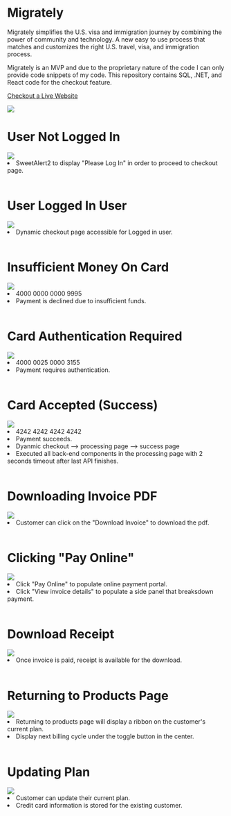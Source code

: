 # Migrately

Migrately simplifies the U.S. visa and immigration journey by combining the power of community and technology. A new easy to use process that matches and customizes the right U.S. travel, visa, and immigration process. 

Migrately is an MVP and due to the proprietary nature of the code I can only provide code snippets of my code. This repository contains SQL, .NET, and React code for the checkout feature.

<a href="https://migrately.azurewebsites.net/products">Checkout a Live Website</a>

<img src="https://wakatime.com/badge/user/77298fc6-b57e-486c-bec5-2ea798830ccd/project/1bbe3963-978f-4372-93a6-dd72fc764b9e.svg"/>


<br/>
<h1>User Not Logged In</h1>
<img src="https://github.com/EdwardLeeData/Migrately/blob/main/gif/userNotLoggedIn.gif"/>
<li>SweetAlert2 to display "Please Log In" in order to proceed to checkout page.</li>

<br/>
<h1>User Logged In User</h1>
<img src="https://github.com/EdwardLeeData/Migrately/blob/main/gif/loggedin.gif"/>
<li>Dynamic checkout page accessible for Logged in user.</li>

<br/>
<h1>Insufficient Money On Card</h1>
<img src="https://github.com/EdwardLeeData/Migrately/blob/main/gif/insufficient.gif"/>
<li>4000 0000 0000 9995</li>
<li>Payment is declined due to insufficient funds.</li>

<br/>
<h1>Card Authentication Required</h1>
<img src="https://github.com/EdwardLeeData/Migrately/blob/main/gif/authentication.gif"/>
<li>4000 0025 0000 3155</li>
<li>Payment requires authentication.</li>

<br/>
<h1>Card Accepted (Success)</h1>
<img src="https://github.com/EdwardLeeData/Migrately/blob/main/gif/success.gif"/>
<li>4242 4242 4242 4242</li>
<li>Payment succeeds.</li>
<li>Dyanmic checkout --> processing page --> success page</li>
<li>Executed all back-end components in the processing page with 2 seconds timeout after last API finishes.</li>

<br/>
<h1>Downloading Invoice PDF</h1>
<img src="https://github.com/EdwardLeeData/Migrately/blob/main/gif/downloadInvoice.gif"/>
<li>Customer can click on the "Download Invoice" to download the pdf.</li>

<br/>
<h1>Clicking "Pay Online"</h1>
<img src="https://github.com/EdwardLeeData/Migrately/blob/main/gif/clickInvoice.gif"/>
<li>Click "Pay Online" to populate online payment portal.</li>
<li>Click "View invoice details" to populate a side panel that breaksdown payment.</li>

<br/>
<h1>Download Receipt</h1>
<img src="https://github.com/EdwardLeeData/Migrately/blob/main/gif/receipt.gif"/>
<li>Once invoice is paid, receipt is available for the download.</li>

<br/>
<h1>Returning to Products Page</h1>
<img src="https://github.com/EdwardLeeData/Migrately/blob/main/gif/currentPlan.gif"/>
<li>Returning to products page will display a ribbon on the customer's current plan.</li>
<li>Display next billing cycle under the toggle button in the center.</li>

<br/>
<h1>Updating Plan</h1>
<img src="https://github.com/EdwardLeeData/Migrately/blob/main/gif/changePlan.gif"/>
<li>Customer can update their current plan.</li>
<li>Credit card information is stored for the existing customer.</li>

